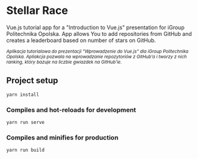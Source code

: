 # Stellar Race
Vue.js tutorial app for a "Introduction to Vue.js" presentation for iGroup Politechnika Opolska. App allows You to add repositories from GitHub and creates a leaderboard based on number of stars on GitHub.

<sub>_Aplikacja tutorialowa do prezentacji "Wprowadzenie do Vue.js" dla iGroup Politechnika Opolska. Apliakcja pozwala na wprowadzanie repozytoriów z GitHub'a i tworzy z nich ranking, który bazuje na liczbie gwiazdek na GitHub'ie._</sub>

## Project setup
```
yarn install
```

### Compiles and hot-reloads for development
```
yarn run serve
```

### Compiles and minifies for production
```
yarn run build
```
